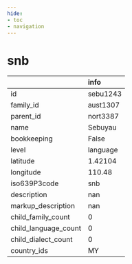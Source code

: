 ```yaml
---
hide:
- toc
- navigation
---
```

# snb
|                      | info     |
|:---------------------|:---------|
| id                   | sebu1243 |
| family_id            | aust1307 |
| parent_id            | nort3387 |
| name                 | Sebuyau  |
| bookkeeping          | False    |
| level                | language |
| latitude             | 1.42104  |
| longitude            | 110.48   |
| iso639P3code         | snb      |
| description          | nan      |
| markup_description   | nan      |
| child_family_count   | 0        |
| child_language_count | 0        |
| child_dialect_count  | 0        |
| country_ids          | MY       |